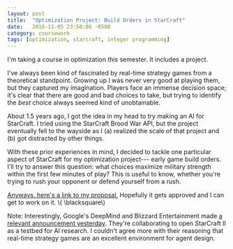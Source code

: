 ```yaml
---
layout: post
title:  "Optimization Project: Build Orders in StarCraft"
date:   2016-11-05 23:50:00 -0500
category: coursework 
tags: [optimization, starcraft, integer programming] 
---
```


I'm taking a course in optimization this semester. It includes a project.

I've always been kind of fascinated by real-time strategy games from 
a theoretical standpoint. Growing up I was never very good at playing them, but they
captured my imagination. Players face an immense decision space; it's clear
that there are good and bad choices to take, but trying to identify the 
*best* choice always seemed kind of unobtainable.

About 1.5 years ago, I got the idea in my head to try making an AI for StarCraft.
I tried using the StarCraft Brood War API, but the project eventually fell to the 
wayside as I (a) realized the scale of that project and (b) got distracted by
other things.

With these prior experiences in mind, I decided to tackle one particular aspect of StarCraft for my optimization project---
early game build orders. I'll try to answer this question: what choices maximize 
military strength within the first few minutes of play? This is useful to know,
whether you're trying to rush your opponent or defend yourself from a rush.

[Anyways, here's a link to my proposal.]({{site.url}}/assets/coursework/dmerrell-proposal.pdf)
Hopefully it gets approved and I can get to work on it.
\\( \blacksquare\\)  


Note: Interestingly, Google's DeepMind and Blizzard Entertainment made 
[a relevant announcement yesterday](https://deepmind.com/blog/deepmind-and-blizzard-release-starcraft-ii-ai-research-environment/). 
They're collaborating to open StarCraft II as a testbed for AI research.
I couldn't agree more with their reasoning that real-time strategy games are an
excellent environment for agent design.

